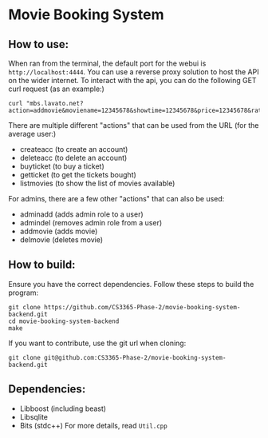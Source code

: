 Movie Booking System
====================

How to use:
-----------
When ran from the terminal, the default port for the webui is `http://localhost:4444`. You can use a reverse proxy solution to host the API on the wider internet. To interact with the api, you can do the following GET curl request (as an example:)
```
curl "mbs.lavato.net?action=addmovie&moviename=12345678&showtime=12345678&price=12345678&rating=pg13&adminid=12345678&password=12345678"
```

There are multiple different "actions" that can be used from the URL (for the average user:)
- createacc (to create an account)
- deleteacc (to delete an account)
- buyticket (to buy a ticket)
- getticket (to get the tickets bought)
- listmovies (to show the list of movies available)

For admins, there are a few other "actions" that can also be used:
- adminadd (adds admin role to a user)
- admindel (removes admin role from a user)
- addmovie (adds movie)
- delmovie (deletes movie)

How to build:
-------------
Ensure you have the correct dependencies. Follow these steps to build the program:
```
git clone https://github.com/CS3365-Phase-2/movie-booking-system-backend.git
cd movie-booking-system-backend
make
```

If you want to contribute, use the git url when cloning:
```
git clone git@github.com:CS3365-Phase-2/movie-booking-system-backend.git
```

Dependencies:
-------------
- Libboost (including beast)
- Libsqlite
- Bits (stdc++)
For more details, read `Util.cpp`
